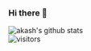 ### Hi there 👋

<!--
**Akash9varun/Akash9varun** is a ✨ _special_ ✨ repository because its `README.md` (this file) appears on your GitHub profile.

Here are some ideas to get you started:

- 🔭 I’m currently working on ...
- 🌱 I’m currently learning ...
- 👯 I’m looking to collaborate on ...
- 🤔 I’m looking for help with ...
- 💬 Ask me about ...
- 📫 How to reach me: ...
- 😄 Pronouns: ...
- ⚡ Fun fact: ...
-->

![akash's github stats](https://github-readme-stats.vercel.app/api?username=akash9varun&show_icons=true&hide_border=true)
<br />
![visitors](https://visitor-badge.laobi.icu/badge?page_id=akash9varun.akash9varun)
